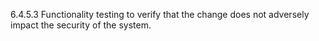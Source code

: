6.4.5.3 Functionality testing to verify that 
the change does not adversely impact the 
security of the system. 


